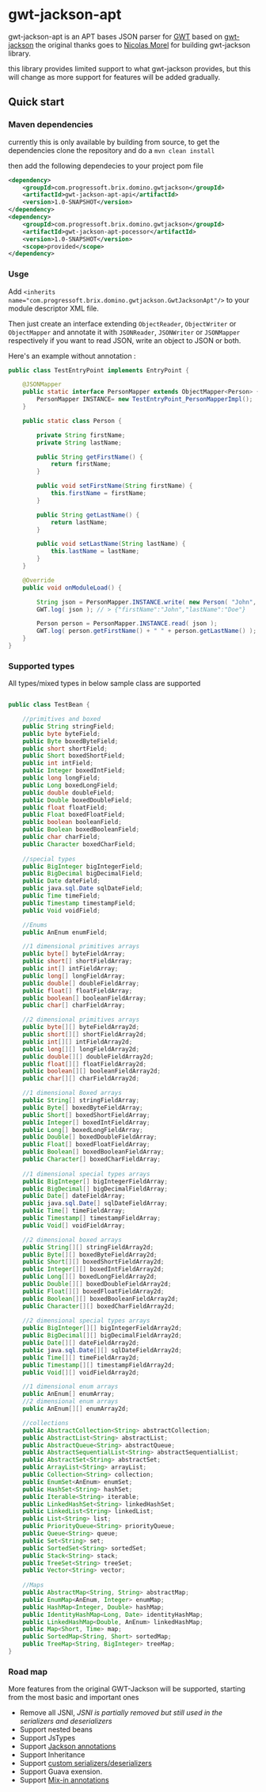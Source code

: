 gwt-jackson-apt
=====
gwt-jackson-apt is an APT bases JSON parser for [GWT](http://www.gwtproject.org/) based on [gwt-jackson](https://github.com/nmorel/gwt-jackson) the original thanks goes to [Nicolas Morel](https://github.com/nmorel) for building gwt-jackson library.

this library provides limited support to what gwt-jackson provides, but this will change as more support for features will be added gradually.

Quick start
-------------

### Maven dependencies

currently this is only available by building from source, to get the dependencies clone the repository and do a `mvn clean install`  

then add the following dependecies to your project pom file

```xml
<dependency>
    <groupId>com.progressoft.brix.domino.gwtjackson</groupId>
    <artifactId>gwt-jackson-apt-api</artifactId>
    <version>1.0-SNAPSHOT</version>
</dependency>
<dependency>
    <groupId>com.progressoft.brix.domino.gwtjackson</groupId>
    <artifactId>gwt-jackson-apt-pocessor</artifactId>
    <version>1.0-SNAPSHOT</version>
    <scope>provided</scope>
</dependency>

```

### Usge

Add `<inherits name="com.progressoft.brix.domino.gwtjackson.GwtJacksonApt"/>` to your module descriptor XML file.

Then just create an interface extending `ObjectReader`, `ObjectWriter` or `ObjectMapper` and annotate it with `JSONReader`, `JSONWriter` or `JSONMapper` respectively if you want to read JSON, write an object to JSON or both.

Here's an example without annotation :

```java
public class TestEntryPoint implements EntryPoint {

    @JSONMapper
    public static interface PersonMapper extends ObjectMapper<Person> {
        PersonMapper INSTANCE= new TestEntryPoint_PersonMapperImpl();
    }

    public static class Person {

        private String firstName;
        private String lastName;

        public String getFirstName() {
            return firstName;
        }

        public void setFirstName(String firstName) {
            this.firstName = firstName;
        }

        public String getLastName() {
            return lastName;
        }

        public void setLastName(String lastName) {
            this.lastName = lastName;
        }
    }

    @Override
    public void onModuleLoad() {

        String json = PersonMapper.INSTANCE.write( new Person( "John", "Doe" ) );
        GWT.log( json ); // > {"firstName":"John","lastName":"Doe"}

        Person person = PersonMapper.INSTANCE.read( json );
        GWT.log( person.getFirstName() + " " + person.getLastName() ); // > John Doe
    }
}
```

### Supported types

All types/mixed types in below sample class are supported

```java

public class TestBean {

    //primitives and boxed
    public String stringField;
    public byte byteField;
    public Byte boxedByteField;
    public short shortField;
    public Short boxedShortField;
    public int intField;
    public Integer boxedIntField;
    public long longField;
    public Long boxedLongField;
    public double doubleField;
    public Double boxedDoubleField;
    public float floatField;
    public Float boxedFloatField;
    public boolean booleanField;
    public Boolean boxedBooleanField;
    public char charField;
    public Character boxedCharField;
    
    //special types
    public BigInteger bigIntegerField;
    public BigDecimal bigDecimalField;
    public Date dateField;
    public java.sql.Date sqlDateField;
    public Time timeField;
    public Timestamp timestampField;
    public Void voidField;

    //Enums
    public AnEnum enumField;

    //1 dimensional primitives arrays
    public byte[] byteFieldArray;
    public short[] shortFieldArray;
    public int[] intFieldArray;
    public long[] longFieldArray;
    public double[] doubleFieldArray;
    public float[] floatFieldArray;
    public boolean[] booleanFieldArray;
    public char[] charFieldArray;

    //2 dimensional primitives arrays
    public byte[][] byteFieldArray2d;
    public short[][] shortFieldArray2d;
    public int[][] intFieldArray2d;
    public long[][] longFieldArray2d;
    public double[][] doubleFieldArray2d;
    public float[][] floatFieldArray2d;
    public boolean[][] booleanFieldArray2d;
    public char[][] charFieldArray2d;

    //1 dimensional Boxed arrays
    public String[] stringFieldArray;
    public Byte[] boxedByteFieldArray;
    public Short[] boxedShortFieldArray;
    public Integer[] boxedIntFieldArray;
    public Long[] boxedLongFieldArray;
    public Double[] boxedDoubleFieldArray;
    public Float[] boxedFloatFieldArray;
    public Boolean[] boxedBooleanFieldArray;
    public Character[] boxedCharFieldArray;
    
    //1 dimensional special types arrays
    public BigInteger[] bigIntegerFieldArray;
    public BigDecimal[] bigDecimalFieldArray;
    public Date[] dateFieldArray;
    public java.sql.Date[] sqlDateFieldArray;
    public Time[] timeFieldArray;
    public Timestamp[] timestampFieldArray;
    public Void[] voidFieldArray;

    //2 dimensional boxed arrays
    public String[][] stringFieldArray2d;
    public Byte[][] boxedByteFieldArray2d;
    public Short[][] boxedShortFieldArray2d;
    public Integer[][] boxedIntFieldArray2d;
    public Long[][] boxedLongFieldArray2d;
    public Double[][] boxedDoubleFieldArray2d;
    public Float[][] boxedFloatFieldArray2d;
    public Boolean[][] boxedBooleanFieldArray2d;
    public Character[][] boxedCharFieldArray2d;
    
    //2 dimensional special types arrays
    public BigInteger[][] bigIntegerFieldArray2d;
    public BigDecimal[][] bigDecimalFieldArray2d;
    public Date[][] dateFieldArray2d;
    public java.sql.Date[][] sqlDateFieldArray2d;
    public Time[][] timeFieldArray2d;
    public Timestamp[][] timestampFieldArray2d;
    public Void[][] voidFieldArray2d;

    //1 dimensional enum arrays
    public AnEnum[] enumArray;
    //2 dimensional enum arrays
    public AnEnum[][] enumArray2d;

    //collections
    public AbstractCollection<String> abstractCollection;
    public AbstractList<String> abstractList;
    public AbstractQueue<String> abstractQueue;
    public AbstractSequentialList<String> abstractSequentialList;
    public AbstractSet<String> abstractSet;
    public ArrayList<String> arrayList;
    public Collection<String> collection;
    public EnumSet<AnEnum> enumSet;
    public HashSet<String> hashSet;
    public Iterable<String> iterable;
    public LinkedHashSet<String> linkedHashSet;
    public LinkedList<String> linkedList;
    public List<String> list;
    public PriorityQueue<String> priorityQueue;
    public Queue<String> queue;
    public Set<String> set;
    public SortedSet<String> sortedSet;
    public Stack<String> stack;
    public TreeSet<String> treeSet;
    public Vector<String> vector;
    
    //Maps
    public AbstractMap<String, String> abstractMap;
    public EnumMap<AnEnum, Integer> enumMap;
    public HashMap<Integer, Double> hashMap;
    public IdentityHashMap<Long, Date> identityHashMap;
    public LinkedHashMap<Double, AnEnum> linkedHashMap;
    public Map<Short, Time> map;
    public SortedMap<String, Short> sortedMap;
    public TreeMap<String, BigInteger> treeMap;
}

```

### Road map

More features from the original GWT-Jackson will be supported, starting from the most basic and important ones
- Remove all JSNI, _JSNI is partially removed but still used in the serializers and deserializers_ 
- Support nested beans
- Support JsTypes
- Support [Jackson annotations](https://github.com/nmorel/gwt-jackson/wiki/Jackson-annotations-support)
- Support Inheritance
- Support [custom serializers/deserializers](https://github.com/nmorel/gwt-jackson/wiki/Custom-serializers-and-deserializers)
- Support Guava exension.
- Support [Mix-in annotations](https://github.com/nmorel/gwt-jackson/wiki/Mix-in-annotations)
 



